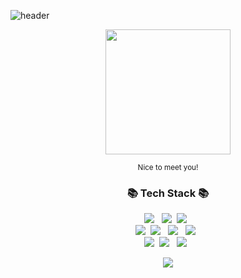 ![header](https://capsule-render.vercel.app/api?type=waving&color=timeAuto&fontAlign=50&fontAlignY=30&text=Welcome&desc=Jeho%20GitHub%20Profile&descAlign=70&descAlignY=55&height=200&fontSize=60&fontColor=ffffff)
<div id="header" align="center">
  <img src="https://media.giphy.com/media/QTfX9Ejfra3ZmNxh6B/giphy.gif" width="200"/>
</div>

<p align="center">
  <small>Nice to meet you!</small>
</p> 

<h3 align="center">📚 Tech Stack 📚</h3>
<p align="center">
  <img src="https://img.shields.io/badge/Java-007396?style=flat-square&logo=Java&logoColor=white"/>
</a>&nbsp
  <img src="https://img.shields.io/badge/Javascript-ffb13b?style=flat-square&logo=javascript&logoColor=white"/></a>&nbsp 
  <img src="https://img.shields.io/badge/jquery-0769AD?style=flat-square&logo=jquery&logoColor=white">
</a>&nbsp   
  <br>
  <img src="https://img.shields.io/badge/Spring-6DB33F?style=flat-square&logo=Spring&logoColor=white"/></a>&nbsp
  <img src="https://img.shields.io/badge/CSS3-1572B6?style=flat-square&logo=CSS3&logoColor=white"/>
</a> &nbsp
  <img src="https://img.shields.io/badge/Oracle-F80000?style=flat-square&logo=oracle&logoColor=white">
</a> &nbsp
  <img src="https://img.shields.io/badge/html-E34F26?style=flat-square&logo=html5&logoColor=white">
</a> &nbsp  
  <br>
  <img src="https://img.shields.io/badge/Mysql-E6B91E?style=flat-square&logo=MySql&logoColor=white"/></a>&nbsp
  <img src="https://img.shields.io/badge/github-181717?style=flat-square&logo=github&logoColor=white">
</a>&nbsp
  <img src="https://img.shields.io/badge/apache tomcat-F8DC75?style=flat-square&logo=apachetomcat&logoColor=white">
</a>&nbsp  
</p>

<p align="center">
  <a href="https://hits.seeyoufarm.com"><img src="https://hits.seeyoufarm.com/api/count/incr/badge.svg?url=https%3A%2F%2Fgithub.com%2Fdlwpgh97%2Fhit-counter&count_bg=%2379C83D&title_bg=%23555555&icon=&icon_color=%23E7E7E7&title=hits&edge_flat=false"/></a>
</p>
